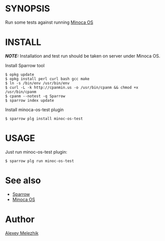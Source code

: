 # SYNOPSIS

Run some tests against running [Minoca OS](https://github.com/minoca/os)


# INSTALL

***NOTE:*** Installation and test run should be taken on server under Minoca OS.

Install Sparrow tool

    $ opkg update
    $ opkg install perl curl bash gcc make 
    $ ln -s /bin/env /usr/bin/env
    $ curl -L -k http://cpanmin.us -o /usr/bin/cpanm && chmod +x /usr/bin/cpanm
    $ cpanm --notest -q Sparrow
    $ sparrow index update

Install minoca-os-test plugin


    $ sparrow plg install minoc-os-test


# USAGE

Just run minoc-os-test plugin:


    $ sparrow plg run minoc-os-test

# See also

* [Sparrow](https://github.com/melezhik/sparrow)
* [Minoca OS](https://github.com/minoca/os)


# Author

[Alexey Melezhik](mailto:melezhik@gmail.com)    


